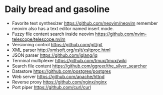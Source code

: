 # Daily bread and gasoline
* Favorite text synthesizer https://github.com/neovim/neovim remember neovim also has a text editor named insert mode.
* Fuzzy file content search inside neovim https://github.com/nvim-telescope/telescope.nvim
* Versioning control https://github.com/git/git
* XML parser http://xmlsoft.org/xslt/xsltproc.html
* JSON parser https://github.com/jqlang/jq
* Terminal multiplexer https://github.com/tmux/tmux/wiki
* Search file content https://github.com/ggreer/the_silver_searcher
* Datastore https://github.com/postgres/postgres
* Web server https://github.com/apache/httpd
* Reverse proxy https://github.com/nginx/nginx
* Port piper https://github.com/curl/curl
